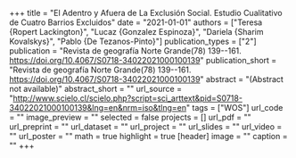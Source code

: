+++
title = "El Adentro y Afuera de La Exclusión Social. Estudio Cualitativo de Cuatro Barrios Excluidos"
date = "2021-01-01"
authors = ["Teresa {Ropert Lackington}", "Lucaz {Gonzalez Espinoza}", "Dariela {Sharim Kovalskys}", "Pablo {De Tezanos-Pinto}"]
publication_types = ["2"]
publication = "Revista de geografía Norte Grande(78) 139--161. https://doi.org/10.4067/S0718-34022021000100139"
publication_short = "Revista de geografía Norte Grande(78) 139--161. https://doi.org/10.4067/S0718-34022021000100139"
abstract = "(Abstract not available)"
abstract_short = ""
url_source = "http://www.scielo.cl/scielo.php?script=sci_arttext&pid=S0718-34022021000100139&lng=en&nrm=iso&tlng=en"
tags = ["WOS"]
url_code = ""
image_preview = ""
selected = false
projects = []
url_pdf = ""
url_preprint = ""
url_dataset = ""
url_project = ""
url_slides = ""
url_video = ""
url_poster = ""
math = true
highlight = true
[header]
image = ""
caption = ""
+++
